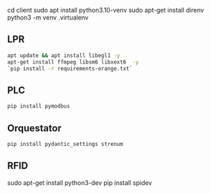 cd client
sudo apt install python3.10-venv
sudo apt-get install direnv
python3 -m venv .virtualenv

## LPR
```bash
apt update && apt install libegl1 -y
apt-get install ffmpeg libsm6 libxext6  -y
`pip install -r requirements-orange.txt`
```

## PLC
```bash
pip install pymodbus
```

## Orquestator
```bash
pip install pydantic_settings strenum
```

## RFID
sudo apt-get install python3-dev
pip install spidev

